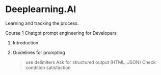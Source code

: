 # Deeplearning.AI
Learning and tracking the process.


Course 1
Chatgpt prompt engineering for Developers

1. Introduction

2. Guidelines for prompting
   > use delimiters
   > Ask for structured output (HTML, JSON)
   > Check condition satisfaction
